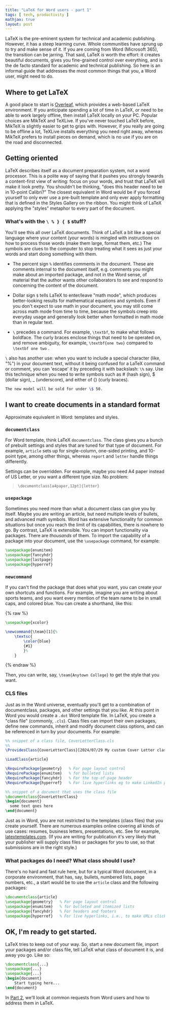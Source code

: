 ```yaml
---
title: "LaTeX for Word users - part 1"
tags: [ tech, productivity ]
mathjax: true
layout: post
---
```


LaTeX is the pre-eminent system for technical and academic publishing. 
However, it has a steep learning curve. Whole communities have sprung up to try and make sense of it. 
If you are coming from Word (Microsoft 365), the transition can be jarring. 
That said, LaTeX *is* worth the effort: it creates beautiful
documents, gives you fine-grained control over everything, and is the de facto standard for academic and technical publishing.
So here is an informal guide that addresses the most common things that you, a Word user, might need to do. 

## Where to get LaTeX
A good place to start is [Overleaf](https://www.overleaf.com), which provides a web-based LaTeX environment.
If you anticipate spending a lot of time in LaTeX, or need to be able to work largely 
offline, then install LaTeX locally on your PC. Popular choices are MikTeX and TeXLive. 
If you've never touched LaTeX before, MikTeX is slightly easier to get to grips with. 
However, if you really are going to be offline a lot, TeXLive installs everything you need 
right away, whereas MikTeX prefers to install pieces on demand, which is no use if you are on the road and disconnected.

## Getting oriented
LaTeX describes itself as a document preparation system, not a word processor. 
This is a polite way of saying that it pushes you strongly towards a content-first 
view of writing: focus on your words, and trust that LaTeX will make it look pretty.
You shouldn't be thinking, "does this header need to be in 10-point Calibri?" 
The closest equivalent in Word would be if you forced yourself to only ever use a pre-built template
and only ever apply formatting that is defined in the Styles Gallery on the ribbon. 
You might think of LaTeX applying the "styles" metaphor to every part of the document.

### What's with the `\ % } { $` stuff?
You'll see this all over LaTeX documents. Think of LaTeX a bit like a special language where your content (your words) is mingled with instructions on how to process those words (make them large, format them, etc.) The symbols are clues to the computer to stop
treating what it sees as just your words and start doing something with them. 

 - The percent sign `%` identifies comments in the document. These are comments internal to the document itself, e.g.
comments you might make about an imported package, and not in the Word sense, of material that the author wants
other collaborators to see and respond to concerning the content of the document.

 - Dollar sign `$` tells LaTeX to enter/leave "math mode", which produces better-looking 
results for mathematical equations and symbols.
 Even if you don't expect to use math in your document, you may still come across math mode from time to time, because the symbols
 creep into everyday usage and generally look better when formatted in math mode than in regular text. 

 - `\` precedes a command. For example, `\textbf`, to make what follows boldface. 
The curly braces enclose things that need to be operated on, and remove ambiguity, 
for example, `\textbf{one two}` compared to `\textbf one two` .

`\` also has another use: when you want to include a special character (like, "%") in your document text, without it being confused 
for a LaTeX command or comment, you can 'escape' it by preceding it with backslash: `\%` say. Use this technique when you need to write
symbols such as # (hash sign), $ (dollar sign), _ (underscore), and either of {} (curly braces).

```tex
The new model will be sold for under \$ 50.
``` 
 
## I want to create documents in a standard format
Approximate equivalent in Word: templates and styles.

### `documentclass`
For Word template, think LaTeX `documentclass`. The class gives you a bunch of prebuilt settings and styles 
that are tuned for that type of document. For example, `article` sets up for single-column, one-sided printing, 
and 10-point type, among other things, whereas `report` and `letter` handle things differently. 

Settings can be overridden. For example, maybe you need A4 paper instead of US Letter, 
or you want a different type size. No problem:

> `\documentclass[a4paper,12pt]{letter}`

### `usepackage`
Sometimes you need more than what a document class can give you by itself. Maybe you are writing an article, 
but need multiple levels of bullets, and advanced math symbols. Word has extensive functionality for common situations
but once you reach the limit of its capabilities, there is nowhere to go. By contrast, LaTeX is extensible. You can import
 functionality via packages. There are *thousands* of them. To import the capability of a package into your document, use 
the `\usepackage` command, for example:

```tex 
\usepackage{enumitem}
\usepackage{fancyhdr}
\usepackage{lastpage}
\usepackage{hyperref}
```

### `newcommand`
If you can't find the package that does what you want, you can create your own shortcuts and functions. For example, 
imagine you are writing about sports teams, and you want every mention of the team name to be in small caps, 
and colored blue. You can create a shorthand, like this:

{% raw %}
```tex
\usepackage{xcolor}

\newcommand{\team}[1]{%
    \textsc{
        \color{blue}
        {#1}
        }%
    }
```

{% endraw %}

Then, you can write, say, `\team{Anytown College}` to get the style that you want.

### CLS files
Just as in the Word universe, eventually you'll get to a combination of documentclass, packages, and other settings that 
you like. At this point in Word you would create a `.dot` Word template file. In LaTeX, you create a "class file" (commonly, `.cls`).
Class files can import their own packages, define new commands, inherit and modify document class options, and can be referenced
in turn by your documents. For example:

```tex
%% snippet of a class file, CoverLetterClass.cls
%%
\ProvidesClass{CoverLetterClass}[2024/07/29 My custom Cover Letter class]

\LoadClass{article}

\RequirePackage{geometry}   % For page layout control
\RequirePackage{enumitem}   % for bulleted lists
\RequirePackage{fancyhdr}   % For the top-of-page header
\RequirePackage{hyperref}   % For live hyperlinks eg to make LinkedIn profiles clickable
```

```tex
%% snippet of a document that uses the class file
\documentclass{CoverLetterClass}
\begin{document}
  some text goes here
\end{document}
```  

Just as in Word, you are not restricted to the templates (class files) that you create yourself. There are numerous examples
online covering all kinds of use cases: resumes, business letters, presentations, etc. See for example, [latextemplates.com](https://www.latextemplates.com/).
 (If you are writing for publication it's very likely that your publisher will supply class files or packages for you 
 to use, so that submissions are in the right style.)

### What packages do I need? What class should I use?
There's no hard and fast rule here, but for a typical Word document, in a corporate environment, that has, say, bullets, numbered lists, page numbers, etc., a start would be to use the `article` class and the following packages:

```tex
\documentclass{article}
\usepackage{geometry}   % For page layout control
\usepackage{enumitem}   % for bulleted and itemized lists
\usepackage{fancyhdr}   % For headers and footers
\usepackage{hyperref}   % For live hyperlinks, i.e., to make URLs clickable
```

## OK, I'm ready to get started. 
LaTeX tries to keep out of your way. So, start a new document file, import your packages and/or class file, 
tell LaTeX what class of document it is, and away you go. Like so:

```tex
\documentclass{...}
\usepackage{...}
\usepackage{...}
\begin{document}
	Start typing here...
\end{document}	
```


In [Part 2](LaTeX-for-Word-users-part-2.html), we'll look at common requests from Word users and how to address them in LaTeX.

